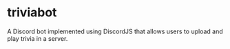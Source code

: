 # triviabot
A Discord bot implemented using DiscordJS that allows users to upload and play trivia in a server.
